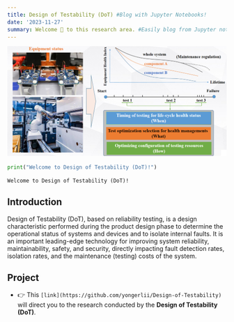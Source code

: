 ```yaml
---
title: Design of Testability (DoT) #Blog with Jupyter Notebooks!
date: '2023-11-27'
summary: Welcome 👋 to this research area. #Easily blog from Jupyter notebooks!
---
```


<!--
```python
from IPython.core.display import Image
Image('https://www.python.org/static/community_logos/python-logo-master-v3-TM-flattened.png')
```
-->
    
![png](DoT.png)
    

```python
print("Welcome to Design of Testability (DoT)!")
```

    Welcome to Design of Testability (DoT)!

## **Introduction**
Design of Testability (DoT), based on reliability testing, is a design characteristic performed during the product design phase to determine the operational status of systems and devices and to isolate internal faults. It is an important leading-edge technology for improving system reliability, maintainability, safety, and security, directly impacting fault detection rates, isolation rates, and the maintenance (testing) costs of the system.

<!--Place the notebooks that you would like to publish in a `notebooks` folder at the root of your website.

## Import the notebooks into your site

```bash
pipx install academic
academic import 'notebooks/**.ipynb' content/post/ --verbose
```

The notebooks will be published to the folder you specify above. In this case, they will be published to your `content/post/` folder.
-->

## **Project**
- 👉 This `[link](https://github.com/yongerlii/Design-of-Testability)` will direct you to the research conducted by the **Design of Testability (DoT)**.